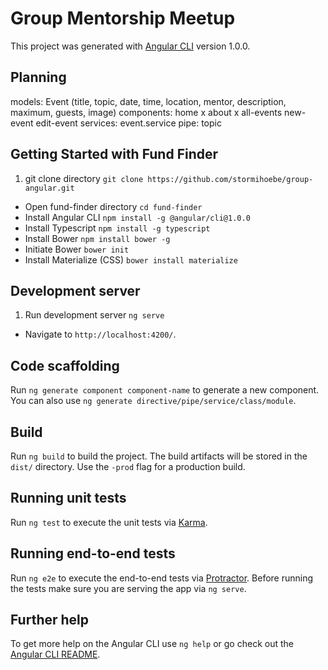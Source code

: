 # Group Mentorship Meetup

This project was generated with [Angular CLI](https://github.com/angular/angular-cli) version 1.0.0.

## Planning

models:
  Event (title, topic, date, time, location, mentor, description, maximum, guests, image)
components:
  home x
  about x
  all-events
  new-event
  edit-event
services:
  event.service
pipe:
  topic


## Getting Started with Fund Finder
1. git clone directory `git clone https://github.com/stormihoebe/group-angular.git`
* Open fund-finder directory `cd fund-finder`
* Install Angular CLI `npm install -g @angular/cli@1.0.0`
* Install Typescript `npm install -g typescript`
* Install Bower `npm install bower -g`
* Initiate Bower `bower init`
* Install Materialize (CSS) `bower install materialize`

## Development server

1. Run development server `ng serve`
* Navigate to `http://localhost:4200/`.

## Code scaffolding

Run `ng generate component component-name` to generate a new component. You can also use `ng generate directive/pipe/service/class/module`.

## Build

Run `ng build` to build the project. The build artifacts will be stored in the `dist/` directory. Use the `-prod` flag for a production build.

## Running unit tests

Run `ng test` to execute the unit tests via [Karma](https://karma-runner.github.io).

## Running end-to-end tests

Run `ng e2e` to execute the end-to-end tests via [Protractor](http://www.protractortest.org/).
Before running the tests make sure you are serving the app via `ng serve`.

## Further help

To get more help on the Angular CLI use `ng help` or go check out the [Angular CLI README](https://github.com/angular/angular-cli/blob/master/README.md).
